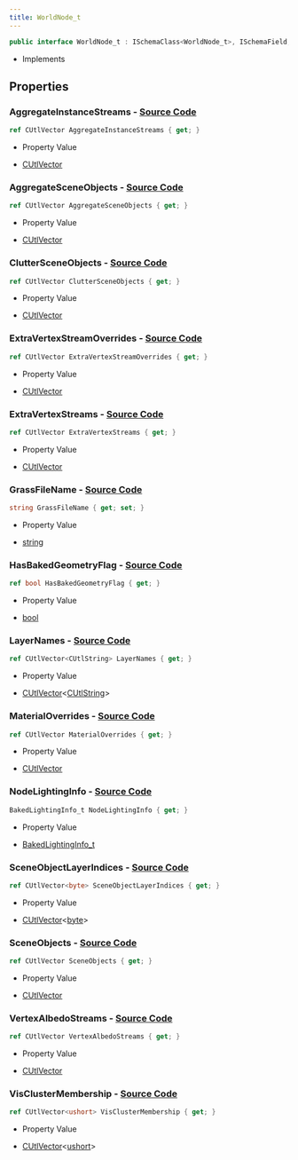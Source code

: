 ```yaml
---
title: WorldNode_t
---
```


```csharp
public interface WorldNode_t : ISchemaClass<WorldNode_t>, ISchemaField, ISchemaClass, INativeHandle
```

- Implements

## Properties

### **AggregateInstanceStreams** - [Source Code](https://github.com/swiftly-solution/swiftlys2/blob/main/managed/src/SwiftlyS2.Generated/Schemas/Interfaces/WorldNode_t.cs#L37)

```csharp
ref CUtlVector AggregateInstanceStreams { get; }
```

- Property Value

- [CUtlVector](/docs/api/)

### **AggregateSceneObjects** - [Source Code](https://github.com/swiftly-solution/swiftlys2/blob/main/managed/src/SwiftlyS2.Generated/Schemas/Interfaces/WorldNode_t.cs#L22)

```csharp
ref CUtlVector AggregateSceneObjects { get; }
```

- Property Value

- [CUtlVector](/docs/api/)

### **ClutterSceneObjects** - [Source Code](https://github.com/swiftly-solution/swiftlys2/blob/main/managed/src/SwiftlyS2.Generated/Schemas/Interfaces/WorldNode_t.cs#L25)

```csharp
ref CUtlVector ClutterSceneObjects { get; }
```

- Property Value

- [CUtlVector](/docs/api/)

### **ExtraVertexStreamOverrides** - [Source Code](https://github.com/swiftly-solution/swiftlys2/blob/main/managed/src/SwiftlyS2.Generated/Schemas/Interfaces/WorldNode_t.cs#L28)

```csharp
ref CUtlVector ExtraVertexStreamOverrides { get; }
```

- Property Value

- [CUtlVector](/docs/api/)

### **ExtraVertexStreams** - [Source Code](https://github.com/swiftly-solution/swiftlys2/blob/main/managed/src/SwiftlyS2.Generated/Schemas/Interfaces/WorldNode_t.cs#L34)

```csharp
ref CUtlVector ExtraVertexStreams { get; }
```

- Property Value

- [CUtlVector](/docs/api/)

### **GrassFileName** - [Source Code](https://github.com/swiftly-solution/swiftlys2/blob/main/managed/src/SwiftlyS2.Generated/Schemas/Interfaces/WorldNode_t.cs#L46)

```csharp
string GrassFileName { get; set; }
```

- Property Value

- [string](https://learn.microsoft.com/dotnet/api/system.string)

### **HasBakedGeometryFlag** - [Source Code](https://github.com/swiftly-solution/swiftlys2/blob/main/managed/src/SwiftlyS2.Generated/Schemas/Interfaces/WorldNode_t.cs#L50)

```csharp
ref bool HasBakedGeometryFlag { get; }
```

- Property Value

- [bool](https://learn.microsoft.com/dotnet/api/system.boolean)

### **LayerNames** - [Source Code](https://github.com/swiftly-solution/swiftlys2/blob/main/managed/src/SwiftlyS2.Generated/Schemas/Interfaces/WorldNode_t.cs#L42)

```csharp
ref CUtlVector<CUtlString> LayerNames { get; }
```

- Property Value

- [CUtlVector](/docs/api/-1)<[CUtlString](/docs/api/shared/natives/cutlstring)>

### **MaterialOverrides** - [Source Code](https://github.com/swiftly-solution/swiftlys2/blob/main/managed/src/SwiftlyS2.Generated/Schemas/Interfaces/WorldNode_t.cs#L31)

```csharp
ref CUtlVector MaterialOverrides { get; }
```

- Property Value

- [CUtlVector](/docs/api/)

### **NodeLightingInfo** - [Source Code](https://github.com/swiftly-solution/swiftlys2/blob/main/managed/src/SwiftlyS2.Generated/Schemas/Interfaces/WorldNode_t.cs#L48)

```csharp
BakedLightingInfo_t NodeLightingInfo { get; }
```

- Property Value

- [BakedLightingInfo_t](/docs/api/shared/schemadefinitions/bakedlightinginfo_t)

### **SceneObjectLayerIndices** - [Source Code](https://github.com/swiftly-solution/swiftlys2/blob/main/managed/src/SwiftlyS2.Generated/Schemas/Interfaces/WorldNode_t.cs#L44)

```csharp
ref CUtlVector<byte> SceneObjectLayerIndices { get; }
```

- Property Value

- [CUtlVector](/docs/api/-1)<[byte](https://learn.microsoft.com/dotnet/api/system.byte)>

### **SceneObjects** - [Source Code](https://github.com/swiftly-solution/swiftlys2/blob/main/managed/src/SwiftlyS2.Generated/Schemas/Interfaces/WorldNode_t.cs#L17)

```csharp
ref CUtlVector SceneObjects { get; }
```

- Property Value

- [CUtlVector](/docs/api/)

### **VertexAlbedoStreams** - [Source Code](https://github.com/swiftly-solution/swiftlys2/blob/main/managed/src/SwiftlyS2.Generated/Schemas/Interfaces/WorldNode_t.cs#L40)

```csharp
ref CUtlVector VertexAlbedoStreams { get; }
```

- Property Value

- [CUtlVector](/docs/api/)

### **VisClusterMembership** - [Source Code](https://github.com/swiftly-solution/swiftlys2/blob/main/managed/src/SwiftlyS2.Generated/Schemas/Interfaces/WorldNode_t.cs#L19)

```csharp
ref CUtlVector<ushort> VisClusterMembership { get; }
```

- Property Value

- [CUtlVector](/docs/api/-1)<[ushort](https://learn.microsoft.com/dotnet/api/system.uint16)>

